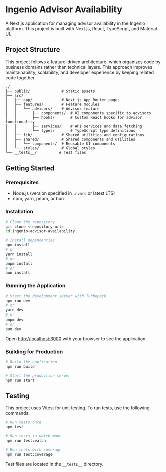 # Ingenio Advisor Availability

A Next.js application for managing advisor availability in the Ingenio platform. This project is built with Next.js, React, TypeScript, and Material UI.

## Project Structure

This project follows a feature-driven architecture, which organizes code by business domains rather than technical layers. This approach improves maintainability, scalability, and developer experience by keeping related code together.

```
./
├── public/              # Static assets
├── src/
│   ├── app/             # Next.js App Router pages
│   ├── features/        # Feature modules
│   │   └── advisors/    # Advisor feature
│   │       ├── components/  # UI components specific to advisors
│   │       ├── hooks/       # Custom React hooks for advisor functionality
│   │       ├── services/    # API services and data fetching
│   │       └── types/       # TypeScript type definitions
│   ├── lib/             # Shared utilities and configurations
│   ├── shared/          # Shared components and utilities
│   │   └── components/  # Reusable UI components
│   └── styles/          # Global styles
└── __tests__/          # Test files
```

## Getting Started

### Prerequisites

- Node.js (version specified in `.nvmrc` or latest LTS)
- npm, yarn, pnpm, or bun

### Installation

```bash
# Clone the repository
git clone <repository-url>
cd ingenio-advisor-availability

# Install dependencies
npm install
# or
yarn install
# or
pnpm install
# or
bun install
```

### Running the Application

```bash
# Start the development server with Turbopack
npm run dev
# or
yarn dev
# or
pnpm dev
# or
bun dev
```

Open [http://localhost:3000](http://localhost:3000) with your browser to see the application.

### Building for Production

```bash
# Build the application
npm run build

# Start the production server
npm run start
```

## Testing

This project uses Vitest for unit testing. To run tests, use the following commands:

```bash
# Run tests once
npm test

# Run tests in watch mode
npm run test:watch

# Run tests with coverage
npm run test:coverage
```

Test files are located in the `__tests__` directory.
